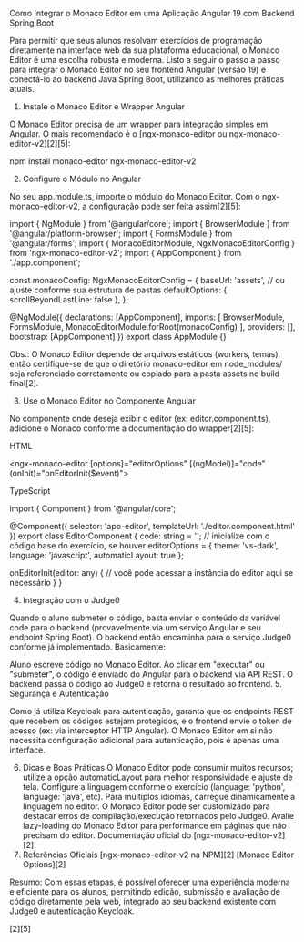 Como Integrar o Monaco Editor em uma Aplicação Angular 19 com Backend Spring Boot

Para permitir que seus alunos resolvam exercícios de programação diretamente na interface web da sua plataforma educacional, o Monaco Editor é uma escolha robusta e moderna. Listo a seguir o passo a passo para integrar o Monaco Editor no seu frontend Angular (versão 19) e conectá-lo ao backend Java Spring Boot, utilizando as melhores práticas atuais.

1. Instale o Monaco Editor e Wrapper Angular

O Monaco Editor precisa de um wrapper para integração simples em Angular. O mais recomendado é o [ngx-monaco-editor ou ngx-monaco-editor-v2][2][5]:

npm install monaco-editor ngx-monaco-editor-v2

2. Configure o Módulo no Angular

No seu app.module.ts, importe o módulo do Monaco Editor. Com o ngx-monaco-editor-v2, a configuração pode ser feita assim[2][5]:

import { NgModule } from '@angular/core';
import { BrowserModule } from '@angular/platform-browser';
import { FormsModule } from '@angular/forms';
import { MonacoEditorModule, NgxMonacoEditorConfig } from 'ngx-monaco-editor-v2';
import { AppComponent } from './app.component';

const monacoConfig: NgxMonacoEditorConfig = {
  baseUrl: 'assets', // ou ajuste conforme sua estrutura de pastas
  defaultOptions: { scrollBeyondLastLine: false },
};

@NgModule({
  declarations: [AppComponent],
  imports: [
    BrowserModule,
    FormsModule,
    MonacoEditorModule.forRoot(monacoConfig)
  ],
  providers: [],
  bootstrap: [AppComponent]
})
export class AppModule {}


Obs.: O Monaco Editor depende de arquivos estáticos (workers, temas), então certifique-se de que o diretório monaco-editor em node_modules/ seja referenciado corretamente ou copiado para a pasta assets no build final[2].

3. Use o Monaco Editor no Componente Angular

No componente onde deseja exibir o editor (ex: editor.component.ts), adicione o Monaco conforme a documentação do wrapper[2][5]:

HTML

<ngx-monaco-editor 
  [options]="editorOptions"
  [(ngModel)]="code"
  (onInit)="onEditorInit($event)">
</ngx-monaco-editor>


TypeScript

import { Component } from '@angular/core';

@Component({
  selector: 'app-editor',
  templateUrl: './editor.component.html'
})
export class EditorComponent {
  code: string = ''; // inicialize com o código base do exercício, se houver
  editorOptions = { theme: 'vs-dark', language: 'javascript', automaticLayout: true };

  onEditorInit(editor: any) {
    // você pode acessar a instância do editor aqui se necessário
  }
}

4. Integração com o Judge0

Quando o aluno submeter o código, basta enviar o conteúdo da variável code para o backend (provavelmente via um serviço Angular e seu endpoint Spring Boot). O backend então encaminha para o serviço Judge0 conforme já implementado. Basicamente:

Aluno escreve código no Monaco Editor.
Ao clicar em "executar" ou "submeter", o código é enviado do Angular para o backend via API REST.
O backend passa o código ao Judge0 e retorna o resultado ao frontend.
5. Segurança e Autenticação

Como já utiliza Keycloak para autenticação, garanta que os endpoints REST que recebem os códigos estejam protegidos, e o frontend envie o token de acesso (ex: via interceptor HTTP Angular). O Monaco Editor em si não necessita configuração adicional para autenticação, pois é apenas uma interface.

6. Dicas e Boas Práticas
O Monaco Editor pode consumir muitos recursos; utilize a opção automaticLayout para melhor responsividade e ajuste de tela.
Configure a linguagem conforme o exercício (language: 'python', language: 'java', etc).
Para múltiplos idiomas, carregue dinamicamente a linguagem no editor.
O Monaco Editor pode ser customizado para destacar erros de compilação/execução retornados pelo Judge0.
Avalie lazy-loading do Monaco Editor para performance em páginas que não precisam do editor.
Documentação oficial do [ngx-monaco-editor-v2][2].
7. Referências Oficiais
[ngx-monaco-editor-v2 na NPM][2]
[Monaco Editor Options][2]

Resumo:
Com essas etapas, é possível oferecer uma experiência moderna e eficiente para os alunos, permitindo edição, submissão e avaliação de código diretamente pela web, integrado ao seu backend existente com Judge0 e autenticação Keycloak.

[2][5]